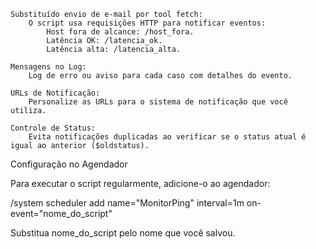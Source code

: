     Substituído envio de e-mail por tool fetch:
        O script usa requisições HTTP para notificar eventos:
            Host fora de alcance: /host_fora.
            Latência OK: /latencia_ok.
            Latência alta: /latencia_alta.

    Mensagens no Log:
        Log de erro ou aviso para cada caso com detalhes do evento.

    URLs de Notificação:
        Personalize as URLs para o sistema de notificação que você utiliza.

    Controle de Status:
        Evita notificações duplicadas ao verificar se o status atual é igual ao anterior ($oldstatus).

Configuração no Agendador

Para executar o script regularmente, adicione-o ao agendador:

/system scheduler add name="MonitorPing" interval=1m on-event="nome_do_script"

Substitua nome_do_script pelo nome que você salvou.
